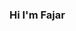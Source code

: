 ### Hi I'm Fajar

<!--
**Fajarr-M/Fajarr-M** is a ✨ _special_ ✨ repository because its `README.md` (this file) appears on your GitHub profile.

Here are some ideas to get you started:

- 🔭 I'm not working yet
- 🌱 I learn Html Css Javascript 
- 😄 Frontend Developer Junior
- 📫 How to reach me : Instagram @fmhabil._ Or Twitter @fmhabil
